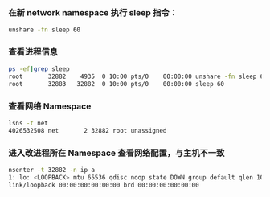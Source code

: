 ### 在新 network namespace 执行 sleep 指令：

```sh
unshare -fn sleep 60
```

### 查看进程信息

```sh
ps -ef|grep sleep
root       32882    4935  0 10:00 pts/0    00:00:00 unshare -fn sleep 60
root       32883   32882  0 10:00 pts/0    00:00:00 sleep 60
```

### 查看网络 Namespace

```sh
lsns -t net
4026532508 net       2 32882 root unassigned                                unshare
```

### 进入改进程所在 Namespace 查看网络配置，与主机不一致

```sh
nsenter -t 32882 -n ip a
1: lo: <LOOPBACK> mtu 65536 qdisc noop state DOWN group default qlen 1000
link/loopback 00:00:00:00:00:00 brd 00:00:00:00:00:00
```
